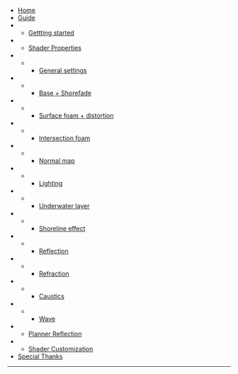 - [Home](readme.md)
- [Guide](usage-guide/Usage-Guide.md)
- - [Gettting started](usage-guide/getting-started.md)
- - [Shader Properties](usage-guide/shader-properties/shader-properties.md)
- - - [General settings](usage-guide/shader-properties/shader-prop-general.md)
- - - [Base + Shorefade](usage-guide/shader-properties/shader-prop-base.md)
- - - [Surface foam + distortion](usage-guide/shader-properties/shader-prop-SurfacefoamDistortion.md)
- - - [Intersection foam](usage-guide/shader-properties/shader-prop-intersection.md)
- - - [Normal map](usage-guide/shader-properties/shader-prop-normal.md)
- - - [Lighting](usage-guide/shader-properties/shader-prop-lighting.md)
- - - [Underwater layer](usage-guide/shader-properties/shader-prop-underwater.md)
- - - [Shoreline effect](usage-guide/shader-properties/shader-prop-shoreline.md)
- - - [Reflection](usage-guide/shader-properties/shader-prop-reflection.md)
- - - [Refraction](usage-guide/shader-properties/shader-prop-refraction.md)
- - - [Caustics](usage-guide/shader-properties/shader-prop-caustics.md)
- - - [Wave](usage-guide/shader-properties/shader-prop-wave.md)
- - [Planner Reflection](usage-guide/Additional-Components/planner-reflection-setup.md)
- - [Shader Customization](usage-guide/shader-customization/shader-customizaion.md)
- [Special Thanks](special-thanks.md)

---
